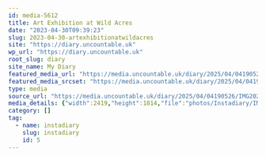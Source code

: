 ```yaml
---
id: media-5612
title: Art Exhibition at Wild Acres
date: "2023-04-30T09:39:23"
slug: 2023-04-30-artexhibitionatwildacres
site: "https://diary.uncountable.uk"
wp_url: "https://diary.uncountable.uk"
root_slug: diary
site_name: My Diary
featured_media_url: "https://media.uncountable.uk/diary/2025/04/04190526/IMG20230430103923.webp"
featured_media_srcset: "https://media.uncountable.uk/diary/2025/04/04190526/IMG20230430103923-300x225.webp 300w, https://media.uncountable.uk/diary/2025/04/04190526/IMG20230430103923-1024x768.webp 1024w, https://media.uncountable.uk/diary/2025/04/04190526/IMG20230430103923-150x150.webp 150w, https://media.uncountable.uk/diary/2025/04/04190526/IMG20230430103923-640x480.webp 640w, https://media.uncountable.uk/diary/2025/04/04190526/IMG20230430103923.webp 2419w"
type: media
source_url: "https://media.uncountable.uk/diary/2025/04/04190526/IMG20230430103923.webp"
media_details: {"width":2419,"height":1814,"file":"photos/Instadiary/IMG20230430103923.webp","filesize":170368,"sizes":{"medium":{"file":"IMG20230430103923-300x225.webp","width":300,"height":225,"filesize":17920,"mime_type":"image/webp","source_url":"https://media.uncountable.uk/diary/2025/04/04190526/IMG20230430103923-300x225.webp"},"large":{"file":"IMG20230430103923-1024x768.webp","width":1024,"height":768,"filesize":109052,"mime_type":"image/webp","source_url":"https://media.uncountable.uk/diary/2025/04/04190526/IMG20230430103923-1024x768.webp"},"thumbnail":{"file":"IMG20230430103923-150x150.webp","width":150,"height":150,"filesize":7402,"mime_type":"image/webp","source_url":"https://media.uncountable.uk/diary/2025/04/04190526/IMG20230430103923-150x150.webp"},"mobwidth":{"file":"IMG20230430103923-640x480.webp","width":640,"height":480,"filesize":56222,"mime_type":"image/webp","source_url":"https://media.uncountable.uk/diary/2025/04/04190526/IMG20230430103923-640x480.webp"},"full":{"file":"IMG20230430103923.webp","width":2419,"height":1814,"mime_type":"image/webp","source_url":"https://media.uncountable.uk/diary/2025/04/04190526/IMG20230430103923.webp"}},"image_meta":{"aperture":"0","credit":"","camera":"","caption":"","created_timestamp":"0","copyright":"","focal_length":"0","iso":"0","shutter_speed":"0","title":"","orientation":"0","keywords":[]}}
category: []
tag:
  - name: instadiary
    slug: instadiary
    id: 5
---
```


